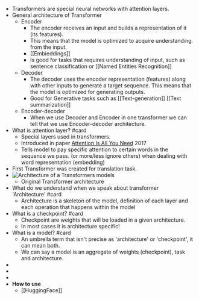 - Transformers are special neural networks with attention layers.
- General architecture of Transformer
	- Encoder
		- The encoder receives an input and builds a representation of it (its features).
		- This means that the model is optimized to acquire understanding from the input.
		- [[Embieddings]]
		- Is good for tasks that requires understanding of input, such as sentence classification or [[Named Entities Recognition]]
	- Decoder
		- The decoder uses the encoder representation (features) along with other inputs to generate a target sequence. This means that the model is optimized for generating outputs.
		- Good for Generative tasks such as [[Text-generation]] [[Text summarization]]
	- Encoder-decoder
		- When we use Decoder and Encoder in one transformer we can tell that we use Encoder-decoder architecture.
- What is attention layer? #card
	- Special layers used in transformers.
	- Introduced in paper [Attention Is All You Need](https://arxiv.org/abs/1706.03762) 2017
	- Tells model to pay specific attention to certain words in the sequence we pass. (or more/less ignore others) when dealing with word representation (embedding)
- First Transformer was created for translation task.
- ![Architecture of a Transformers models](https://huggingface.co/datasets/huggingface-course/documentation-images/resolve/main/en/chapter1/transformers.svg)
	- Original Transformer architecture
- What do we understand when we speak about transformer 'Architecture' #card
	- Architecture is a skeleton of the model, definition of each layer and each operation that happens within the model
- What is a checkpoint? #card
	- Checkpoint are weights that will be loaded in a given architecture.
	- In most cases it is architecture specific!
- What is a model? #card
	- An umbrella term that isn't precise as 'architecture' or 'checkpoint', it can mean both.
	- We can say a model is an aggregate of weights (checkpoint), task and architecture.
-
-
-
- **How to use**
	- [[HuggingFace]]